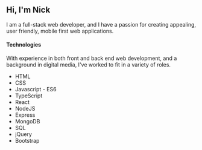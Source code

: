 ## Hi, I'm Nick 

I am a full-stack web developer, and I have a passion for creating appealing, user friendly, mobile first web applications.

#### Technologies

With experience in both front and back end web development, and a background in digital media, I've worked to fit in a variety of roles.

* HTML
* CSS
* Javascript - ES6
* TypeScript
* React
* NodeJS
* Express
* MongoDB
* SQL
* jQuery
* Bootstrap
